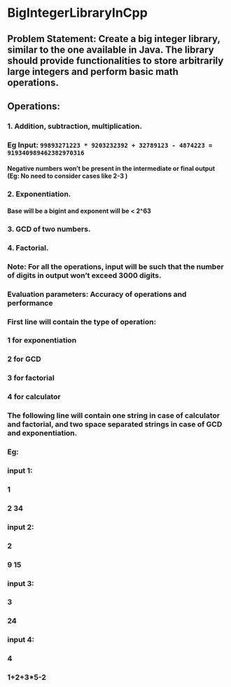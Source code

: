 # BigIntegerLibraryInCpp
## Problem Statement: Create a big integer library, similar to the one available in Java. The library should provide functionalities to store arbitrarily large integers and perform basic math operations.
## Operations:
### 1. Addition, subtraction, multiplication.
### Eg Input: `99893271223 * 9203232392 + 32789123 - 4874223 = 919340989462382970316`
#### Negative numbers won’t be present in the intermediate or final output (Eg: No need to consider cases like 2-3 )
### 2. Exponentiation.
#### Base will be a bigint and exponent will be < 2^63
### 3. GCD of two numbers.
### 4. Factorial.
### Note: For all the operations, input will be such that the number of digits in output won’t exceed 3000 digits.
### Evaluation parameters: Accuracy of operations and performance
### First line will contain the type of operation:
### 1 for exponentiation
### 2 for GCD
### 3 for factorial
### 4 for calculator

### The following line will contain one string in case of calculator and factorial, and two space separated strings in case of GCD and exponentiation.
### Eg:
### input 1:
### 1
### 2 34
### input 2:
### 2 
### 9 15
### input 3:
### 3
### 24
### input 4:
### 4
### 1+2+3*5-2
